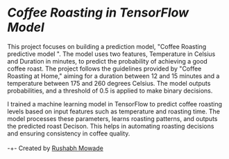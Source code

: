 # ***Coffee Roasting in TensorFlow Model***
This project focuses on building a prediction model, "Coffee Roasting predictive model ". The model uses two features, Temperature in Celsius and Duration in minutes, to predict the probability of achieving a good coffee roast. The project follows the guidelines provided by "Coffee Roasting at Home," aiming for a duration between 12 and 15 minutes and a temperature between 175 and 260 degrees Celsius. The model outputs probabilities, and a threshold of 0.5 is applied to make binary decisions.


I trained a machine learning model in TensorFlow to predict coffee roasting levels based on input features such as temperature and roasting time. The model processes these parameters, learns roasting patterns, and outputs the predicted roast Decison. This helps in automating roasting decisions and ensuring consistency in coffee quality.
<br><br> -+- Created by [Rushabh Mowade](https://github.com/RushabhMowade) 
